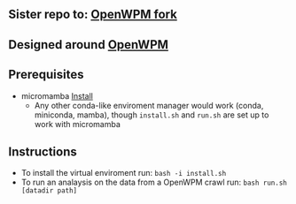 ## Sister repo to: [OpenWPM fork](https://gitlab.com/wesleyancs-plp/openwpm-mods)

## Designed around [OpenWPM](https://github.com/openwpm/OpenWPM)


## Prerequisites

- micromamba [Install](https://mamba.readthedocs.io/en/latest/installation.html)
    - Any other conda-like enviroment manager would work (conda, miniconda, mamba), though `install.sh` and `run.sh` are set up to work with micromamba

## Instructions

- To install the virtual enviroment run: `bash -i install.sh`
- To run an analaysis on the data from a OpenWPM crawl run: `bash run.sh [datadir path]`
